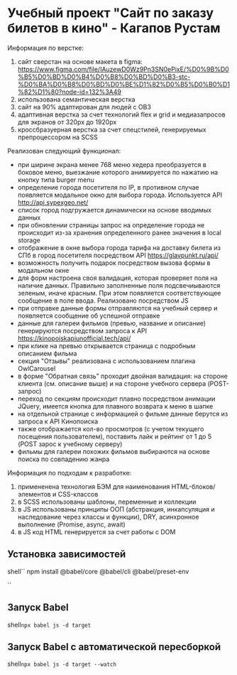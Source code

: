 # Учебный проект "Сайт по заказу билетов в кино" - Кагапов Рустам

Информация по верстке:
1. сайт сверстан на основе макета в figma:
https://www.figma.com/file/IAuzewD0Wz9Pn3SN0ePixE/%D0%9B%D0%B5%D0%BD%D0%B4%D0%B8%D0%BD%D0%B3-stc-%D0%BA%D0%B8%D0%BD%D0%BE%D1%82%D0%B5%D0%B0%D1%82%D1%80?node-id=132%3A49
2. использована семантическая верстка
3. сайт на 90% адаптирован для людей с ОВЗ
4. адаптивная верстка за счет технологий flex и grid и медиазапросов для экранов от 320px до 1920px
5. кроссбразуерная верстка за счет спецстилей, генерируемых препроцессором на SCSS

Реализован следующий функционал:
- при ширине экрана менее 768 меню хедера преобразуется в боковое меню, выезжание которого анимируется по нажатию на кнопку типа burger menu
- определение города посетителя по IP, в противном случае появляется модальное окно для выбора города. Используется API http://api.sypexgeo.net/
- список город подгружается динамически на основе вводимых данных
- при обновлении страницы запрос на определение города не происходит из-за хранения определенного ранее значения в local storage
- отображение в окне выбора города тарифа на доставку билета из СПб в город посетителя посредством API https://glavpunkt.ru/api/
- возможность получить подарок посредством вызова формы в модальном окне
- для форм настроена своя валидация, которая проверяет поля на наличие данных. Правильно заполненные поля подсвечиываются зеленым, иначе красным. При этом появляется соответствующее сообщение в поле ввода. Реализовано посредством JS
- при отправке данные формы отправляются на учебный сервер и появляется сообщение об успешной отправке
- данные для галереи фильмов (превью, название и описание) генерируются посредством запроса к API https://kinopoiskapiunofficial.tech/api/
- при клике на превью открывается страница с подробным описанием фильма
- секция "Отзывы" реализована с использованием плагина OwlCarousel
- в форме "Обратная связь" проходит двойная валидация: на стороне клиента (см. описание выше) и на стороне учебного сервера (POST-запрос)
- переход по секциям происходит плавно посредством анимации JQuery, имеется кнопка для плавного возврата к меню в шапке
- на отдельной странице с информацией о фильме данные берутся из запроса к API Кинопоиска
- также отображается кол-во просмотров (с учетом текущего посещения пользователем), поставить лайк и рейтинг от 1 до 5 (POST зарос к учебному серверу)
- фильмы для галереи похожих фильмов выбираются на основе поиска по совпадению жанра

Информация по подходам к разработке:
1. примененена технология БЭМ для наименования HTML-блоков/элементов и CSS-классов
2. в SCSS использованы шаблоны, переменные и коллекции
3. в JS использованы принципы ООП (абстракция, инкапсуляция и наследование через классы и функции), DRY, асинхронное выполнение (Promise, async, await)
4. в JS код HTML генерируется за счет работы с DOM

## Установка зависимостей

shell``
npm install @babel/core @babel/cli @babel/preset-env

``

## Запуск Babel
shell``
npx babel js -d target
``

## Запуск Babel с автоматической пересборкой
shell``
npx babel js -d target --watch
``